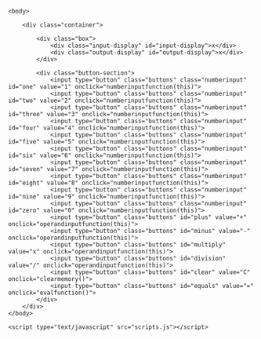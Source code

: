 <!DOCTYPE html>
<html lang="en">
    <head>
        <meta charset="UTF-8" />
        <title>Calculator</title>
        <link rel="stylesheet" href="css/style.css" />
    </head>

    <body>
 
        <div class="container">
            
            <div class="box">
                <div class="input-display" id="input-display">x</div>
                <div class="output-display" id="output-display">x</div>
            </div>

            <div class="button-section">
                <input type="button" class="buttons" class="numberinput" id="one" value="1" onclick="numberinputfunction(this)">
                <input type="button" class="buttons" class="numberinput" id="two" value="2" onclick="numberinputfunction(this)">
                <input type="button" class="buttons" class="numberinput" id="three" value="3" onclick="numberinputfunction(this)">
                <input type="button" class="buttons" class="numberinput" id="four" value="4" onclick="numberinputfunction(this)">
                <input type="button" class="buttons" class="numberinput" id="five" value="5" onclick="numberinputfunction(this)">
                <input type="button" class="buttons" class="numberinput" id="six" value="6" onclick="numberinputfunction(this)">
                <input type="button" class="buttons" class="numberinput" id="seven" value="7" onclick="numberinputfunction(this)">
                <input type="button" class="buttons" class="numberinput" id="eight" value="8" onclick="numberinputfunction(this)">
                <input type="button" class="buttons" class="numberinput" id="nine" value="9" onclick="numberinputfunction(this)">
                <input type="button" class="buttons" class="numberinput" id="zero" value="0" onclick="numberinputfunction(this)">
                <input type="button" class="buttons" id="plus" value="+" onclick="operandinputfunction(this)">
                <input type="button" class="buttons" id="minus" value="-" onclick="operandinputfunction(this)">
                <input type="button" class="buttons" id="multiply" value="x" onclick="operandinputfunction(this)">
                <input type="button" class="buttons" id="division" value="/" onclick="operandinputfunction(this)">
                <input type="button" class="buttons" id="clear" value="C" onclick="clearmemory()">
                <input type="button" class="buttons" id="equals" value="=" onclick="evalfunction()">
            </div>
        </div>
    </body>

    <script type="text/javascript" src="scripts.js"></script>
    
</html>